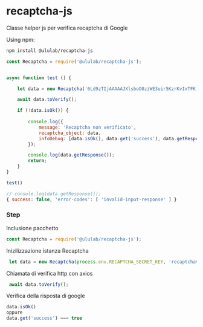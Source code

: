 # recaptcha-js
Classe helper js per verifica recaptcha di Google

Using npm:
```bash
npm install @ululab/recaptcha-js
```

```js
const Recaptcha = require('@ululab/recaptcha-js');


async function test () {

    let data = new Recaptcha('6Ld9zTIjAAAAAJXlsboO0ziWE3uir5KzrKvIxTFK', 'recaptchaValue');

    await data.toVerify();

    if (!data.isOk()) {
    
        console.log({
            message: 'Recaptcha non verificato',
            recaptcha_object: data,
            infoDebug: [data.isOk(), data.get('success'), data.getResponse()]
        });

        console.log(data.getResponse());
        return;
    }
}

test()

```

```js
// console.log(data.getResponse());
{ success: false, 'error-codes': [ 'invalid-input-response' ] }
```
### Step

Inclusione pacchetto
```js
const Recaptcha = require('@ululab/recaptcha-js');
```

Inizilizzazione istanza Recaptcha
```js
 let data = new Recaptcha(process.env.RECAPTCHA_SECRET_KEY, 'recaptchaValue');
```

Chiamata di verifica http con axios
```js
 await data.toVerify();
```

Verifica della risposta di google
```js
data.isOk()
oppure
data.get('success') === true
```

